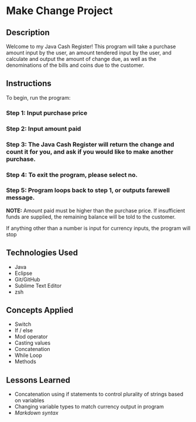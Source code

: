 # Make Change Project

## Description
Welcome to my Java Cash Register! This program will take a purchase amount input by the user, an amount tendered input by the user, and calculate and output the amount of change due, as well as the denominations of the bills and coins due to the customer. 

## Instructions
To begin, run the program:
### Step 1: Input purchase price
### Step 2: Input amount paid
### Step 3: The Java Cash Register will return the change and count it for you, and ask if you would like to make another purchase.
### Step 4: To exit the program, please select no.
### Step 5: Program loops back to step 1, or outputs farewell message.

**NOTE:** Amount paid must be higher than the purchase price. If insufficient funds are supplied, the remaining balance will be told to the customer.

If anything other than a number is input for currency inputs, the program will stop

## Technologies Used
- Java
- Eclipse
- Git/GitHub
- Sublime Text Editor
- zsh

## Concepts Applied
- Switch
- If / else
- Mod operator
- Casting values
- Concatenation
- While Loop
- Methods

## Lessons Learned
- Concatenation using if statements to control plurality of strings based on variables
- Changing variable types to match currency output in program
- *Markdown syntax*
